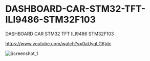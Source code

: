 # DASHBOARD-CAR-STM32-TFT-ILI9486-STM32F103
DASHBOARD CAR STM32 TFT ILI9486 STM32F103

https://www.youtube.com/watch?v=0aUyqLGKjdc

![Screenshot_1](https://github.com/offpic/DASHBOARD-CAR-STM32-TFT-ILI9486-STM32F103/assets/31142397/60f53e47-a8b5-4193-9c99-47920f2fab16)
